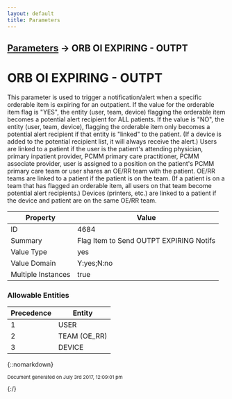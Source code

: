 ```yaml
---
layout: default
title: Parameters
---
```


## [Parameters](TableOfContents) &#8594; ORB OI EXPIRING - OUTPT
# ORB OI EXPIRING - OUTPT

 This parameter is used to trigger a notification/alert when a specific orderable item is expiring for an outpatient.     If the value for the orderable item flag is &quot;YES&quot;, the entity (user, team, device) flagging the orderable item becomes a potential alert recipient for ALL patients.  If the value is &quot;NO&quot;, the entity (user, team, device), flagging the orderable item only becomes a potential alert recipient if that entity is &quot;linked&quot; to the patient.  (If a device is added to the potential recipient list, it will always receive the alert.)   Users are linked to a patient if the user is the patient&#x27;s attending physician, primary inpatient provider, PCMM primary care practitioner, PCMM associate provider, user is assigned to a position on the patient&#x27;s PCMM primary care team or user shares an OE/RR team with the patient. OE/RR teams are linked to a patient if the patient is on the team. (If a patient is on a team that has flagged an orderable item, all users on  that team become potential alert recipients.)  Devices (printers, etc.) are linked to a patient if the device and patient are on the same OE/RR team. 

Property | Value
--- | ---
ID | 4684
Summary | Flag Item to Send OUTPT EXPIRING Notifs
Value Type | yes
Value Domain | Y:yes;N:no
Multiple Instances | true

### Allowable Entities

Precedence | Entity
--- | ---
1 | USER
2 | TEAM (OE_RR)
3 | DEVICE

{::nomarkdown} <br/><p style="font-size: 11px">Document generated on July 3rd 2017, 12:09:01 pm</p>{:/}